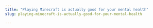 ```yaml
---
title: "Playing Minecraft is actually good for your mental health"
slug: playing-minecraft-is-actually-good-for-your-mental-health

---
```


